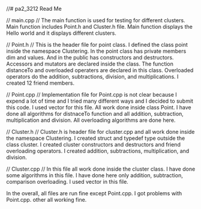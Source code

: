 //# pa2_3212
Read Me

// main.cpp //
The main function is used for testing for different clusters. Main function includes Point.h and Cluster.h file. Main function displays the Hello world and it displays different clusters.

// Point.h //
This is the header file for point class. I defined the class point inside the namespace Clustering. In the point class has private members dim and values. And in the public has constructors and destructors. Accessors and mutators are declared inside the class. The function distanceTo and overloaded operaters are declared in this class. Overloaded operators do the addition, subtractions, division, and  multiplications. I created 12 friend members.

// Point.cpp //
Implementation file for Point.cpp is not clear because I expend a lot of time and I tried many different ways and I decided to submit this code.  I used vector for this file. All work done inside class Point. I have done all algorithms for distnaceTo function and all addition, subtraction, multiplication and division. All overloading algorithms are done here. 

// Cluster.h //
Cluster.h is header file for cluster.cpp and all work done inside the namespace Clustering. I created struct and typedef type outside the class cluster. I created cluster constructors and destructors and friend overloading operators.  I created addition, subtractions, multiplication, and division. 

// Cluster.cpp //
In this file all work done inside the cluster class. I have done some algorithms in this file. I have done here only addition, subtraction, comparison overloading. I used vector in this file. 

In the overall, all files are run fine except Point.cpp. I got problems with Point.cpp. other all working fine. 
